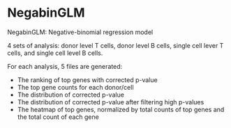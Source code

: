 # NegabinGLM

NegabinGLM: Negative-binomial regression model

4 sets of analysis: donor level T cells, donor level B cells, single cell lever T cells, and single cell level B cells.

For each analysis, 5 files are generated: 
- The ranking of top genes with corrected p-value
- The top gene counts for each donor/cell
- The distribution of corrected p-value
- The distribution of corrected p-value after filtering high p-values
- The heatmap of top genes, normalized by total counts of top genes and the total count of each gene